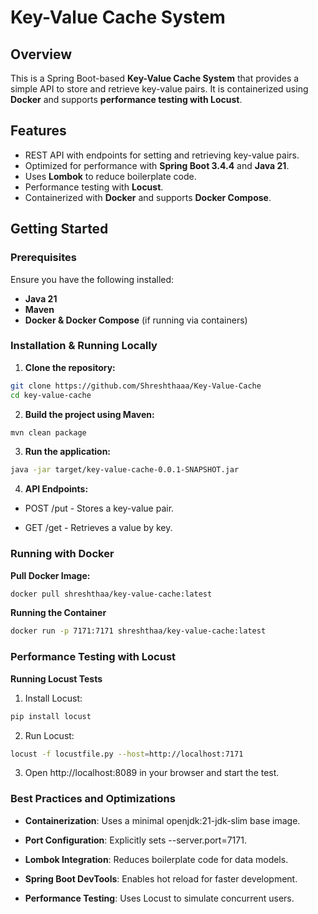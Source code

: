 # Key-Value Cache System

## Overview
This is a Spring Boot-based **Key-Value Cache System** that provides a simple API to store and retrieve key-value pairs. It is containerized using **Docker** and supports **performance testing with Locust**.

## Features
* REST API with endpoints for setting and retrieving key-value pairs.
* Optimized for performance with **Spring Boot 3.4.4** and **Java 21**.
* Uses **Lombok** to reduce boilerplate code.
* Performance testing with **Locust**.
* Containerized with **Docker** and supports **Docker Compose**.

## Getting Started

### Prerequisites
Ensure you have the following installed:
* **Java 21**
* **Maven**
* **Docker & Docker Compose** (if running via containers)

### Installation & Running Locally
1. **Clone the repository:**

```sh
git clone https://github.com/Shreshthaaa/Key-Value-Cache
cd key-value-cache
```

2. **Build the project using Maven:**

```sh
mvn clean package
```

3. **Run the application:**

```sh
java -jar target/key-value-cache-0.0.1-SNAPSHOT.jar
```

4. **API Endpoints:**

* POST /put - Stores a key-value pair.

* GET /get - Retrieves a value by key.

### Running with Docker

**Pull Docker Image:**
```sh
docker pull shreshthaa/key-value-cache:latest
```

**Running the Container**
```sh
docker run -p 7171:7171 shreshthaa/key-value-cache:latest
```

### Performance Testing with Locust
**Running Locust Tests**
1. Install Locust:
```sh
pip install locust
```
2. Run Locust:
```sh
locust -f locustfile.py --host=http://localhost:7171
```
3. Open http://localhost:8089 in your browser and start the test.

### Best Practices and Optimizations
* **Containerization**: Uses a minimal openjdk:21-jdk-slim base image.

* **Port Configuration**: Explicitly sets --server.port=7171.

* **Lombok Integration**: Reduces boilerplate code for data models.

* **Spring Boot DevTools**: Enables hot reload for faster development.

* **Performance Testing**: Uses Locust to simulate concurrent users.

